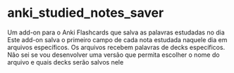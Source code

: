 # anki_studied_notes_saver
Um add-on para o Anki Flashcards que salva as palavras estudadas no dia
Este add-on salva o primeiro campo de cada nota estudada naquele dia em arquivos específicos. Os arquivos recebem palavras de decks específicos. Não sei se vou desenvolver uma versão que permita escolher o nome do arquivo e quais decks serão salvos nele

